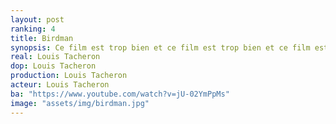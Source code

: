 ```yaml
---
layout: post
ranking: 4
title: Birdman
synopsis: Ce film est trop bien et ce film est trop bien et ce film est trop bien et ce film est trop bien et ce film est trop bien et ce film est trop bien et ce film est trop bien et ce film est trop bien et ce film est trop bien et ce film est trop bien et ce film est trop bien et ce film est trop bien et ce film est trop bien et ce film est trop bien et ce film est trop bien !!!
real: Louis Tacheron
dop: Louis Tacheron
production: Louis Tacheron
acteur: Louis Tacheron
ba: "https://www.youtube.com/watch?v=jU-02YmPpMs"
image: "assets/img/birdman.jpg"
---
```

